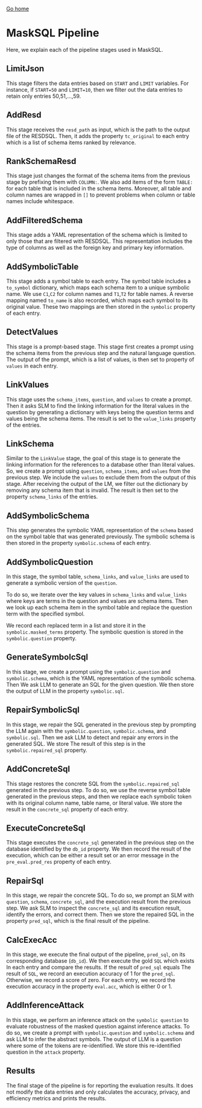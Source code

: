 [Go home](./Readme.md)

# MaskSQL Pipeline

Here, we explain each of the pipeline stages used in MaskSQL.

## LimitJson

This stage filters the data entries based on `START` and `LIMIT` variables. For
instance, if `START=50` and `LIMIT=10`, then we filter out the data entries to
retain only entries 50,51,...,59.

## AddResd

This stage receives the `resd_path` as input, which is the path to the output file
of the RESDSQL. Then, it adds the property `tc_original` to each entry which is
a list of schema items ranked by relevance.

## RankSchemaResd

This stage just changes the format of the schema items from the previous stage by
prefixing them with `COLUMN:`. We also add items of the form `TABLE:` for each 
table that is included in the schema items. 
Moreover, all table and column names are wrapped in `[]` to prevent problems 
when column or table names include whitespace.

## AddFilteredSchema

This stage adds a YAML representation of the schema which is limited to only those that 
are filtered with RESDSQL. 
This representation includes the type of columns as well as the foreign key and primary key
information.

## AddSymbolicTable

This stage adds a symbol table to each entry. 
The symbol table includes a `to_symbol` dictionary, 
which maps each schema item to a unique symbolic name. 
We use `C1`,`C2` for column names and `T1`,`T2` for table names. 
A reverse mapping named `to_name` is also recorded, which maps each symbol to its original value.
These two mappings are then stored in the `symbolic` property of each entry.

## DetectValues

This stage is a prompt-based stage. 
This stage first creates a prompt using the schema items from the previous step and the natural language
question.
The output of the prompt, which is a list of values, is then set to property of `values` in each entry.

## LinkValues

This stage uses the `schema_items`, `question`, and `values` to create a prompt.
Then it asks SLM to find the linking information for the literal values in the
question by generating a dictionary with keys being the question terms and values
being the schema items. The result is set to the `value_links` property of the
entries.

## LinkSchema

Similar to the `LinkValue` stage, the goal of this stage is to generate the
linking information for the references to a database other than literal values.
So, we create a prompt using `question`, `schema_items`, and `values` from the
previous step. We include the `values` to exclude them from the output of this
stage. After receiving the output of the LM, we filter out the dictionary by
removing any schema item that is invalid. The result is then set to the property
`schema_links` of the entries.

## AddSymbolicSchema

This step generates the symbolic YAML representation of the `schema` based on
the symbol table that was generated previously. The symbolic schema is then
stored in the property `symbolic.schema` of each entry.

## AddSymbolicQuestion

In this stage, the symbol table, `schema_links`, and `value_links` are used to
generate a symbolic version of the `question`.

To do so, we iterate over the key values in `schema_links` and `value_links`
where keys are terms in the question and values are schema items. Then we look up
each schema item in the symbol table and replace the question term with the
specified symbol.

We record each replaced term in a list and store it in the
`symbolic.masked_terms` property. The symbolic question is stored in the
`symbolic.question` property.

## GenerateSymbolcSql

In this stage, we create a prompt using the `symbolic.question` and
`symbolic.schema`, which is the YAML representation of the symbolic schema. Then
We ask LLM to generate an SQL for the given question. We then store the output
of LLM in the property `symbolic.sql`.

## RepairSymbolicSql

In this stage, we repair the SQL generated in the previous step by prompting the
LLM again with the `symbolic.question`, `symbolic.schema`, and `symbolic.sql`.
Then we ask LLM to detect and repair any errors in the generated SQL. We store
The result of this step is in the `symbolic.repaired_sql` property.

## AddConcreteSql

This stage restores the concrete SQL from the `symbolic.repaired_sql` generated
in the previous step. To do so, we use the reverse symbol table generated in the
previous steps, and then we replace each symbolic token with its original column
name, table name, or literal value. We store the result in the `concrete_sql`
property of each entry.

## ExecuteConcreteSql

This stage executes the `concrete_sql` generated in the previous step on the
database identified by the `db_id` property. We then record the result of the
execution, which can be either a result set or an error message in the
`pre_eval.pred_res` property of each entry.

## RepairSql

In this stage, we repair the concrete SQL. To do so, we prompt an SLM with
`question`, `schema`, `concrete_sql`, and the execution result from the previous
step. We ask SLM to inspect the `concrete_sql` and its execution result,
identify the errors, and correct them. Then we store the repaired SQL in the
property `pred_sql`, which is the final result of the pipeline.

## CalcExecAcc

In this stage, we execute the final output of the pipeline, `pred_sql`, on its
corresponding database (`db_id`). We then execute the gold `SQL` which exists
In each entry and compare the results. If the result of `pred_sql` equals 
The result of `SQL`, we record an execution accuracy of 1 for the `pred_sql`. 
Otherwise, we record a score of zero. 
For each entry, we record the execution accuracy in the property `eval.acc`, which 
is either 0 or 1.

## AddInferenceAttack
In this stage, we perform an inference attack on the `symbolic question` to evaluate
robustness of the masked question against inference attacks.
To do so, we create a prompt with `symbolic.question` and `symbolic.schema` and 
ask LLM to infer the abstract symbols.
The output of LLM is a question where some of the tokens are re-identified.
We store this re-identified question in the `attack` property.

## Results
The final stage of the pipeline is for reporting the evaluation results. 
It does not modify the data entries and only calculates the accuracy, privacy, 
and efficiency metrics and prints the results.
